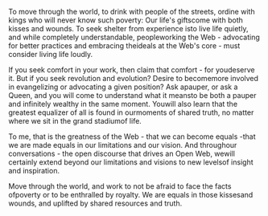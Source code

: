 

To move through the world, to drink with people of the streets, ordine with kings who will never know such
poverty: Our life's giftscome with both kisses and wounds. To seek shelter from experience isto live life
quietly, and while completely understandable, peopleworking the Web - advocating for better practices and
embracing theideals at the Web's core - must consider living life loudly.

If you seek comfort in your work, then claim that comfort - for youdeserve it. But if you seek revolution and
evolution? Desire to becomemore involved in evangelizing or advocating a given position? Ask apauper, or ask a
Queen, and you will come to understand what it meansto be both a pauper and infinitely wealthy in the same
moment. Youwill also learn that the greatest equalizer of all is found in ourmoments of shared truth, no
matter where we sit in the grand stadiumof life.

To me, that is the greatness of the Web - that we can become equals -that we are made equals in our
limitations and our vision. And throughour conversations - the open discourse that drives an Open Web, wewill
certainly extend beyond our limitations and visions to new levelsof insight and inspiration.

Move through the world, and work to not be afraid to face the facts ofpoverty or to be enthralled by royalty.
We are equals in those kissesand wounds, and uplifted by shared resources and truth.